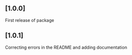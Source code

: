 ## [1.0.0] 
First release of package

## [1.0.1] 
Correcting errors in the README and adding documentation

